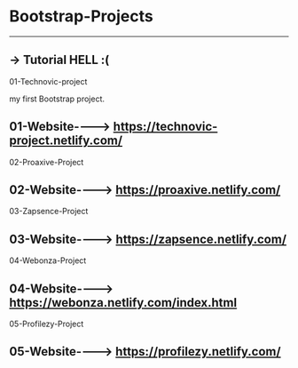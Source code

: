 # Bootstrap-Projects
----------------------------------------------------------------------------------------------------------------------------------------
 -> Tutorial HELL :(
-----------------------------------------------------------------------------------------------------------------------------------------

01-Technovic-project

my first Bootstrap project. 

01-Website----> https://technovic-project.netlify.com/
-----------------------------------------------------------------------------------------------------------------------------------------
02-Proaxive-Project

02-Website----> https://proaxive.netlify.com/
-----------------------------------------------------------------------------------------------------------------------------------------
03-Zapsence-Project

03-Website----> https://zapsence.netlify.com/
-----------------------------------------------------------------------------------------------------------------------------------------
04-Webonza-Project

04-Website----> https://webonza.netlify.com/index.html
----------------------------------------------------------------------------------------------------------------------------------------
05-Profilezy-Project

05-Website----> https://profilezy.netlify.com/
----------------------------------------------------------------------------------------------------------------------------------------
